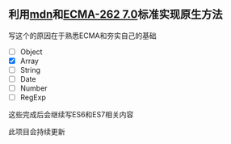 ## 利用[mdn](https://developer.mozilla.org/)和[ECMA-262 7.0](https://www.ecma-international.org/ecma-262/7.0)标准实现原生方法

写这个的原因在于熟悉ECMA和夯实自己的基础
- [ ] Object
- [x] Array
- [ ] String
- [ ] Date
- [ ] Number
- [ ] RegExp

这些完成后会继续写ES6和ES7相关内容

此项目会持续更新

